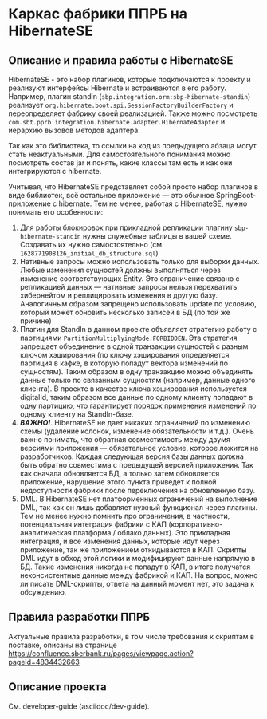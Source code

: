 # Каркас фабрики ППРБ на HibernateSE

## Описание и правила работы с HibernateSE

HibernateSE - это набор плагинов, которые подключаются к проекту и реализуют интерфейсы Hibernate и встраиваются в
его работу. Например, плагин standin (`sbp.integration.orm:sbp-hibernate-standin`) реализует
`org.hibernate.boot.spi.SessionFactoryBuilderFactory` и переопределяет фабрику своей реализацией.
Также можно посмотреть `com.sbt.pprb.integration.hibernate.adapter.HibernateAdapter` и иерархию вызовов
методов адаптера.

Так как это библиотека, то ссылки на код из предыдущего абзаца могут стать неактуальными. Для самостоятельного
понимания можно посмотреть состав jar и понять, какие классы там есть и как они интегрируются с hibernate.

Учитывая, что HibernateSE представляет собой просто набор плагинов в виде библиотек, всё остальное приложение — это
обычное SpringBoot-приложение с hibernate. Тем не менее, работая с HibernateSE, нужно понимать его особенности:
1. Для работы блокировок при прикладной репликации плагину `sbp-hibernate-standin` нужны служебные таблицы в вашей
   схеме. Создавать их нужно самостоятельно (см. `1628771908126_initial_db_structure.sql`)
2. Нативные запросы можно использовать только для выборки данных. Любые изменения сущностей должны выполняться
   через изменение соответствующих Entity. Это ограничение связано с репликацией данных — нативные запросы нельзя
   перехватить хибернейтом и реплицировать изменения в другую базу. Аналогичным образом запрещено использовать
   update по условию, который может обновить несколько записей в БД (по той же причине)
3. Плагин для StandIn в данном проекте объявляет стратегию работу с партициями `PartitionMultiplyingMode.FORBIDDEN`.
   Эта стратегия запрещает объединение в одной транзакции сущностей с разным ключом хэширования (по ключу хэширования
   определяется партиция в кафке, в которую попадут вектора изменений по сущностям). Таким образом в одну транзакцию
   можно объединять данные только по связанным сущностям (например, данные одного клиента). В проекте в качестве
   ключа хэширования используется digitalId, таким образом все данные по одному клиенту попадают в одну партицию,
   что гарантирует порядок применения изменений по одному клиенту на StandIn-базе.
4. **_ВАЖНО!_**. HibernateSE не дает никаких ограничений по изменению схемы (удаление колонок, изменение обязательности
   и т.д.). Очень важно понимать, что обратная совместимость между двумя версиями приложения — обязательное условие,
   которое ложится на разработчиков. Каждая следующая версия базы данных должна быть обратно совместима с предыдущей
   версией приложения. Так как сначала обновляется БД, а только затем обновляется приложение, нарушение этого пункта
   приведет к полной недоступности фабрики после переключения на обновленную базу.
5. DML. В HibernateSE нет платформенных ограничений на выполнение DML, так как он лишь добавляет нужный функционал
   через плагины. Тем не менее нужно помнить про ограничения, в частности, потенциальная интеграция фабрики с
   КАП (корпоративно-аналитическая платформа / облако данных). Это прикладная интеграция, и все изменения данных,
   которые идут через приложение, так же приложением откидываются в КАП. Скрипты DML идут в обход этой логики и
   модифицируют данные напрямую в БД. Такие изменения никогда не попадут в КАП, в итоге получатся неконсистентные данные
   между фабрикой и КАП. На вопрос, можно ли писать DML-скрипты, ответа на данный момент нет, это задача к обсуждению.

## Правила разработки ППРБ

Актуальные правила разработки, в том числе требования к скриптам в поставке, описаны на странице
https://confluence.sberbank.ru/pages/viewpage.action?pageId=4834432663

## Описание проекта

См. developer-guide (asciidoc/dev-guide).

